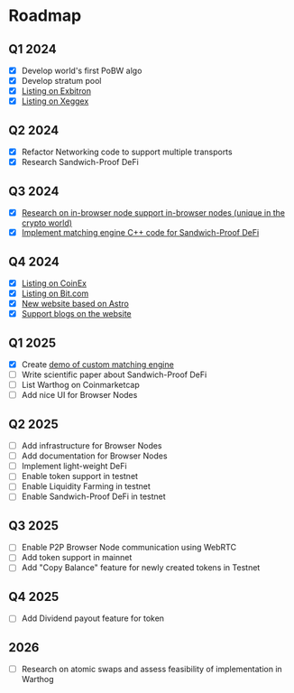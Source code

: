 # Roadmap

## Q1 2024

- [x] Develop world's first PoBW algo
- [x] Develop stratum pool
- [x] [Listing on Exbitron](https://app.exbitron.com/exchange/?market=WART-USDT)
- [x] [Listing on Xeggex](https://xeggex.com/market/WART_USDT)

## Q2 2024
- [x] Refactor Networking code to support multiple transports
- [x] Research Sandwich-Proof DeFi

## Q3 2024
- [x] [Research on in-browser node support in-browser nodes (unique in the crypto world)](/roadmap/browser_nodes.md)
- [x] [Implement matching engine C++ code for Sandwich-Proof DeFi](https://github.com/CoinFuMasterShifu/shifu-matching)

## Q4 2024
- [x] [Listing on CoinEx](https://www.coinex.com/en/exchange/WART-USDT)
- [x] [Listing on Bit.com](https://www.bit.com/spot?pair=WART-USDT)
- [x] [New website based on Astro](https://warthog.network)
- [x] [Support blogs on the website](https://warthog.network/news/)

## Q1 2025
- [x] Create [demo of custom matching engine](https://warthog.network/defi-demo/)
- [ ] Write scientific paper about Sandwich-Proof DeFi 
- [ ] List Warthog on Coinmarketcap
- [ ] Add nice UI for Browser Nodes

## Q2 2025
- [ ] Add infrastructure for Browser Nodes
- [ ] Add documentation for Browser Nodes
- [ ] Implement light-weight DeFi
- [ ] Enable token support in testnet
- [ ] Enable Liquidity Farming in testnet
- [ ] Enable Sandwich-Proof DeFi in testnet

## Q3 2025
- [ ] Enable P2P Browser Node communication using WebRTC
- [ ] Add token support in mainnet
- [ ] Add "Copy Balance" feature for newly created tokens in Testnet

## Q4 2025
- [ ] Add Dividend payout feature for token

## 2026 
 - [ ] Research on atomic swaps and assess feasibility of implementation in Warthog
